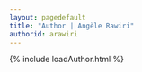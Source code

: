 ```yaml
---
layout: pagedefault
title: "Author | Angèle Rawiri"
authorid: arawiri
---
```

{% include loadAuthor.html %}